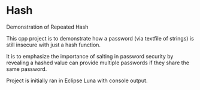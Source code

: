 # Hash
Demonstration of Repeated Hash

This cpp project is to demonstrate how a password (via textfile of strings) is still insecure with just a hash function.

It is to emphasize the importance of salting in password security by revealing a hashed value can provide multiple passwords if they share the same password.

Project is initially ran in Eclipse Luna with console output.
